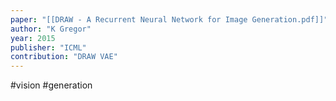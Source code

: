 ```yaml
---
paper: "[[DRAW - A Recurrent Neural Network for Image Generation.pdf]]"
author: "K Gregor"
year: 2015
publisher: "ICML"
contribution: "DRAW VAE"
---
```

#vision #generation 